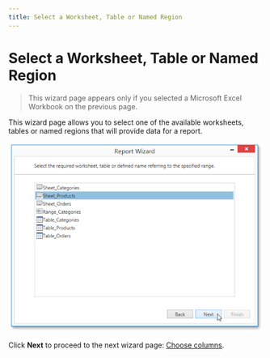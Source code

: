 ```yaml
---
title: Select a Worksheet, Table or Named Region
---
```

# Select a Worksheet, Table or Named Region
> This wizard page appears only if you selected a Microsoft Excel Workbook on the previous page.

This wizard page allows you to select one of the available worksheets, tables or named regions that will provide data for a report.

![WpfReportWizard_Excel_SelectWorksheet](../../../../../../images/Img122201.png)

Click **Next** to proceed to the next wizard page: [Choose columns](../../../../../../../interface-elements-for-desktop/articles/report-designer/report-designer-for-wpf/report-wizard/data-bound-report/connect-to-an-excel-data-source/choose-columns.md).